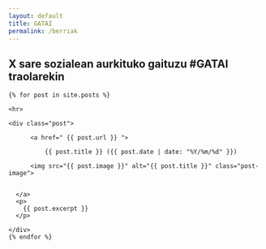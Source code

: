 ```yaml
---
layout: default
title: GATAI
permalink: /berriak
---
```


<h2 class="project-tagline">X sare sozialean aurkituko gaituzu #GATAI traolarekin</h2>

<div class="posts-list">

    {% for post in site.posts %}

    <hr>

    <div class="post">

    	  <a href=" {{ post.url }} ">

              {{ post.title }} ({{ post.date | date: "%Y/%m/%d" }})
	      
	      <img src="{{ post.image }}" alt="{{ post.title }}" class="post-image">


	  </a>
	  <p>
		{{ post.excerpt }}
	  </p>

	</div>
    {% endfor %}

</div>
